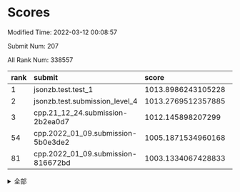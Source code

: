 # Scores

Modified Time: 2022-03-12 00:08:57

Submit Num: 207

All Rank Num: 338557

| rank |               submit               |       score        |       sigma        | pk_num |
| :--- | :--------------------------------- | :----------------- | :----------------- | :----- |
| 1    | jsonzb.test.test_1                 | 1013.8986243105228 | 0.8151468167865057 | 6539   |
| 2    | jsonzb.test.submission_level_4     | 1013.2769512357885 | 0.8138631218395671 | 6542   |
| 3    | cpp.21_12_24.submission-2b2ea0d7   | 1012.145898207299  | 0.781366889338176  | 6540   |
| 54   | cpp.2022_01_09.submission-5b0e3de2 | 1005.1871534960168 | 0.7271594180693619 | 6549   |
| 81   | cpp.2022_01_09.submission-816672bd | 1003.1334067428833 | 0.7139679800384428 | 6540   |


<details>
<summary>全部</summary>

| rank |                 submit                 |       score        |       sigma        | pk_num |
| :--- | :------------------------------------- | :----------------- | :----------------- | :----- |
| 1    | jsonzb.test.test_1                     | 1013.8986243105228 | 0.8151468167865057 | 6539   |
| 2    | jsonzb.test.submission_level_4         | 1013.2769512357885 | 0.8138631218395671 | 6542   |
| 3    | cpp.21_12_24.submission-2b2ea0d7       | 1012.145898207299  | 0.781366889338176  | 6540   |
| 4    | gobigger.level_3.submission_level_3_3  | 1011.6947808829401 | 0.7732405459826189 | 6543   |
| 5    | gobigger.level_3.submission_level_3_2  | 1011.6137225265545 | 0.7719184124786103 | 6544   |
| 6    | gobigger.level_3.submission_level_3_47 | 1011.5694685073851 | 0.7764290613843622 | 6545   |
| 7    | gobigger.level_3.submission_level_3_48 | 1011.4812525068279 | 0.7673596025389618 | 6544   |
| 8    | gobigger.level_3.submission_level_3_7  | 1011.4313058364198 | 0.7755230497865024 | 6545   |
| 9    | gobigger.level_3.submission_level_3_28 | 1011.3499121127529 | 0.7558033108961882 | 6544   |
| 10   | gobigger.level_3.submission_level_3_36 | 1011.1619907637211 | 0.7880205855681558 | 6545   |
| 11   | gobigger.level_3.submission_level_3_33 | 1010.9779421159144 | 0.7717646889244595 | 6548   |
| 12   | gobigger.level_3.submission_level_3_39 | 1010.8977836392206 | 0.7605097730933592 | 6544   |
| 13   | gobigger.level_3.submission_level_3_42 | 1010.8676138935261 | 0.7695184851374839 | 6546   |
| 14   | gobigger.level_3.submission_level_3_21 | 1010.7262822538993 | 0.7410568353716442 | 6544   |
| 15   | gobigger.level_3.submission_level_3_23 | 1010.6524966149167 | 0.7753126154296966 | 6545   |
| 16   | gobigger.level_3.submission_level_3_30 | 1010.6382563432649 | 0.7898424185953522 | 6541   |
| 17   | gobigger.level_3.submission_level_3_5  | 1010.5869322304395 | 0.7517690085955085 | 6542   |
| 18   | gobigger.level_3.submission_level_3_37 | 1010.50545588311   | 0.7659750683437786 | 6541   |
| 19   | gobigger.level_3.submission_level_3_14 | 1010.4166644036087 | 0.7728294774984822 | 6546   |
| 20   | gobigger.level_3.submission_level_3_34 | 1010.4134360622705 | 0.7493925498903679 | 6541   |
| 21   | gobigger.level_3.submission_level_3_0  | 1010.38495214778   | 0.7410949221807543 | 6542   |
| 22   | gobigger.level_3.submission_level_3_12 | 1010.3543545380379 | 0.7497196039479308 | 6537   |
| 23   | gobigger.level_3.submission_level_3_43 | 1010.3140494622372 | 0.7745060837185568 | 6546   |
| 24   | gobigger.level_3.submission_level_3_22 | 1010.3086559654624 | 0.778936112013951  | 6543   |
| 25   | gobigger.level_3.submission_level_3_20 | 1010.2837382328541 | 0.7783378372469093 | 6540   |
| 26   | gobigger.level_3.submission_level_3_6  | 1010.2402994684378 | 0.7556100959942713 | 6544   |
| 27   | gobigger.level_3.submission_level_3_11 | 1010.2129453505888 | 0.7607241906776145 | 6548   |
| 28   | gobigger.level_3.submission_level_3_26 | 1010.167965726426  | 0.7476349430368686 | 6541   |
| 29   | gobigger.level_3.submission_level_3_41 | 1010.1560696009997 | 0.7560030845963439 | 6545   |
| 30   | gobigger.level_3.submission_level_3_15 | 1010.1040456674829 | 0.7479941137428886 | 6542   |
| 31   | gobigger.level_3.submission_level_3_38 | 1010.0985698093325 | 0.7681325977570046 | 6541   |
| 32   | gobigger.level_3.submission_level_3_32 | 1010.0454610409821 | 0.7449048695891408 | 6546   |
| 33   | gobigger.level_3.submission_level_3_44 | 1010.005344044204  | 0.7468229775194677 | 6543   |
| 34   | gobigger.level_3.submission_level_3_49 | 1009.9892361715433 | 0.7605896769566105 | 6546   |
| 35   | gobigger.level_3.submission_level_3_25 | 1009.9853610369    | 0.7622430950325108 | 6540   |
| 36   | gobigger.level_3.submission_level_3_24 | 1009.8973592532096 | 0.7602289081763103 | 6540   |
| 37   | gobigger.level_3.submission_level_3_31 | 1009.8613179847513 | 0.750846536061914  | 6546   |
| 38   | gobigger.level_3.submission_level_3_46 | 1009.8092623241564 | 0.752664228314288  | 6543   |
| 39   | gobigger.level_3.submission_level_3_16 | 1009.7759448299571 | 0.7613626923131915 | 6539   |
| 40   | gobigger.level_3.submission_level_3_1  | 1009.6663677600767 | 0.7369742826881015 | 6548   |
| 41   | gobigger.level_3.submission_level_3_18 | 1009.6638090597023 | 0.735869239414879  | 6540   |
| 42   | gobigger.level_3.submission_level_3_13 | 1009.5615865404994 | 0.7343642033822786 | 6544   |
| 43   | gobigger.level_3.submission_level_3_40 | 1009.5352359613993 | 0.76094700019559   | 6539   |
| 44   | gobigger.level_3.submission_level_3_10 | 1009.450625882934  | 0.745546411231915  | 6537   |
| 45   | gobigger.level_3.submission_level_3_8  | 1009.3796513073911 | 0.7710496498298989 | 6543   |
| 46   | gobigger.level_3.submission_level_3_9  | 1009.3547121538331 | 0.7550873938749519 | 6539   |
| 47   | gobigger.level_3.submission_level_3_45 | 1009.2355633537104 | 0.7717161074832405 | 6547   |
| 48   | gobigger.level_3.submission_level_3_17 | 1009.0974678276751 | 0.7639749799657188 | 6536   |
| 49   | gobigger.level_3.submission_level_3_35 | 1009.092332858534  | 0.7583256040534495 | 6536   |
| 50   | gobigger.level_3.submission_level_3_19 | 1008.8410624094316 | 0.757860404233915  | 6546   |
| 51   | gobigger.level_3.submission_level_3_29 | 1008.7170143753051 | 0.7289674286465517 | 6540   |
| 52   | gobigger.level_3.submission_level_3_27 | 1008.3979461341949 | 0.7558321769194076 | 6546   |
| 53   | gobigger.level_3.submission_level_3_4  | 1007.4533837708119 | 0.7388301007413912 | 6541   |
| 54   | cpp.2022_01_09.submission-5b0e3de2     | 1005.1871534960168 | 0.7271594180693619 | 6549   |
| 55   | gobigger.level_1.submission_level_1_29 | 1005.1324925734574 | 0.7232848179453572 | 6542   |
| 56   | gobigger.level_1.submission_level_1_16 | 1005.0134795449619 | 0.7118723923917978 | 6542   |
| 57   | gobigger.level_1.submission_level_1_2  | 1004.5141461571512 | 0.7308148174400385 | 6535   |
| 58   | gobigger.level_1.submission_level_1_37 | 1004.3200029799372 | 0.702331077887558  | 6541   |
| 59   | gobigger.level_1.submission_level_1_21 | 1004.3081683299577 | 0.7187577227393809 | 6551   |
| 60   | gobigger.level_1.submission_level_1_42 | 1004.1784103001364 | 0.7272553220407534 | 6539   |
| 61   | gobigger.level_1.submission_level_1_0  | 1004.1626475379453 | 0.7168354435976647 | 6544   |
| 62   | gobigger.level_1.submission_level_1_28 | 1004.1091388513262 | 0.7211770167201005 | 6539   |
| 63   | gobigger.level_1.submission_level_1_36 | 1004.0859894596116 | 0.7075313904546121 | 6538   |
| 64   | gobigger.level_1.submission_level_1_13 | 1004.0794523000844 | 0.7189255495861603 | 6543   |
| 65   | gobigger.level_1.submission_level_1_26 | 1004.072921230101  | 0.7204839464473815 | 6538   |
| 66   | gobigger.level_1.submission_level_1_1  | 1004.0039845533004 | 0.7085229451289257 | 6546   |
| 67   | gobigger.level_1.submission_level_1_43 | 1003.9822387454556 | 0.7159023177788011 | 6536   |
| 68   | gobigger.level_1.submission_level_1_19 | 1003.8566627732417 | 0.7286923990204415 | 6543   |
| 69   | gobigger.level_1.submission_level_1_24 | 1003.8352993375812 | 0.7169595061501223 | 6541   |
| 70   | gobigger.level_1.submission_level_1_17 | 1003.798484604125  | 0.7193264062350926 | 6545   |
| 71   | gobigger.level_1.submission_level_1_27 | 1003.7944560576875 | 0.7218725873260937 | 6539   |
| 72   | gobigger.level_1.submission_level_1_45 | 1003.7249593535495 | 0.7180942792619868 | 6547   |
| 73   | gobigger.level_1.submission_level_1_5  | 1003.5732601240351 | 0.7264752614923925 | 6549   |
| 74   | gobigger.level_1.submission_level_1_46 | 1003.49493112253   | 0.7244194504330018 | 6540   |
| 75   | gobigger.level_1.submission_level_1_25 | 1003.485224893139  | 0.725786048864259  | 6542   |
| 76   | gobigger.level_1.submission_level_1_14 | 1003.3277454252644 | 0.7319295193085431 | 6541   |
| 77   | gobigger.level_1.submission_level_1_4  | 1003.2795641822254 | 0.7262864590457508 | 6545   |
| 78   | gobigger.level_1.submission_level_1_11 | 1003.2595833740583 | 0.7145318467588412 | 6538   |
| 79   | gobigger.level_1.submission_level_1_18 | 1003.2460235752923 | 0.7209436223635716 | 6541   |
| 80   | gobigger.level_1.submission_level_1_8  | 1003.1393486486766 | 0.7193832629702553 | 6546   |
| 81   | cpp.2022_01_09.submission-816672bd     | 1003.1334067428833 | 0.7139679800384428 | 6540   |
| 82   | gobigger.level_1.submission_level_1_38 | 1003.0958665880122 | 0.7184759720096418 | 6543   |
| 83   | gobigger.level_1.submission_level_1_31 | 1002.9597210700379 | 0.7114021022137516 | 6541   |
| 84   | gobigger.level_1.submission_level_1_3  | 1002.918535394345  | 0.7140614419319908 | 6539   |
| 85   | gobigger.level_1.submission_level_1_44 | 1002.9042681823892 | 0.7135095730644858 | 6546   |
| 86   | gobigger.level_1.submission_level_1_33 | 1002.8976088162241 | 0.7104275225277918 | 6546   |
| 87   | gobigger.level_1.submission_level_1_9  | 1002.8798255713891 | 0.727457761361716  | 6542   |
| 88   | gobigger.level_1.submission_level_1_34 | 1002.8485861286342 | 0.7167717970866211 | 6545   |
| 89   | gobigger.level_1.submission_level_1_7  | 1002.7920599521078 | 0.7310484701242166 | 6541   |
| 90   | gobigger.level_1.submission_level_1_20 | 1002.7493781291726 | 0.7181832146098271 | 6543   |
| 91   | gobigger.level_1.submission_level_1_35 | 1002.7439777862827 | 0.7102985075543098 | 6537   |
| 92   | gobigger.level_1.submission_level_1_48 | 1002.6649125656025 | 0.710144738729539  | 6538   |
| 93   | gobigger.level_1.submission_level_1_23 | 1002.6178035241677 | 0.7079637240151188 | 6543   |
| 94   | gobigger.level_1.submission_level_1_49 | 1002.5961675997017 | 0.7076590508085638 | 6546   |
| 95   | gobigger.level_1.submission_level_1_40 | 1002.5599302774115 | 0.7159422405614325 | 6541   |
| 96   | gobigger.level_1.submission_level_1_30 | 1002.3808129489657 | 0.7129779296382562 | 6538   |
| 97   | gobigger.level_1.submission_level_1_39 | 1002.3718003890347 | 0.7137705334347537 | 6538   |
| 98   | gobigger.level_1.submission_level_1_6  | 1002.3397692320544 | 0.721495466814591  | 6543   |
| 99   | gobigger.level_1.submission_level_1_12 | 1001.9152858209872 | 0.7230290065768118 | 6546   |
| 100  | gobigger.level_1.submission_level_1_47 | 1001.8790042242991 | 0.7035700986244863 | 6544   |
| 101  | gobigger.level_1.submission_level_1_41 | 1001.7445975412801 | 0.711145679762339  | 6543   |
| 102  | gobigger.level_1.submission_level_1_10 | 1001.7068346775073 | 0.7010470906869259 | 6551   |
| 103  | gobigger.level_1.submission_level_1_15 | 1001.6590388216044 | 0.7090531468078973 | 6540   |
| 104  | gobigger.level_1.submission_level_1_22 | 1001.514579360277  | 0.709725810074357  | 6539   |
| 105  | gobigger.level_1.submission_level_1_32 | 1000.7752164959632 | 0.703454440496508  | 6544   |
| 106  | gobigger.random.submission_random_26   | 997.6019256019813  | 0.7105588262071715 | 6545   |
| 107  | gobigger.random.submission_random_48   | 997.5467533557546  | 0.7032016400816468 | 6544   |
| 108  | gobigger.random.submission_random_34   | 997.4350809744717  | 0.7205038485747396 | 6540   |
| 109  | gobigger.random.submission_random_35   | 997.3034325017251  | 0.7002599882260497 | 6542   |
| 110  | gobigger.random.submission_random_46   | 997.2896678127537  | 0.7061328775859181 | 6536   |
| 111  | gobigger.random.submission_random_17   | 997.2195840055944  | 0.7087122699986902 | 6543   |
| 112  | gobigger.random.submission_random_44   | 997.2038416384639  | 0.715233852020635  | 6540   |
| 113  | gobigger.random.submission_random_38   | 997.0345714885138  | 0.7078664574697878 | 6538   |
| 114  | gobigger.random.submission_random_6    | 996.7335021818581  | 0.7075455568070523 | 6544   |
| 115  | gobigger.random.submission_random_22   | 996.7136168150215  | 0.7066223036427537 | 6542   |
| 116  | gobigger.random.submission_random_5    | 996.6875333849067  | 0.7012041620361469 | 6541   |
| 117  | gobigger.random.submission_random_27   | 996.5941810330429  | 0.7087988086732798 | 6546   |
| 118  | gobigger.random.submission_random_49   | 996.5117822694835  | 0.7043988938337282 | 6543   |
| 119  | gobigger.random.submission_random_10   | 996.5083465195239  | 0.7269709627614988 | 6546   |
| 120  | gobigger.random.submission_random_23   | 996.4923285919548  | 0.6976226481895732 | 6539   |
| 121  | gobigger.random.submission_random_47   | 996.4793811193729  | 0.7137569922917109 | 6546   |
| 122  | gobigger.random.submission_random_24   | 996.4276911574569  | 0.7249299199190283 | 6532   |
| 123  | gobigger.random.submission_random_3    | 996.3577296089339  | 0.7193284514081856 | 6543   |
| 124  | gobigger.random.submission_random_9    | 996.3269931758265  | 0.7130363487132131 | 6538   |
| 125  | gobigger.random.submission_random_16   | 996.2674830211656  | 0.7134267248309203 | 6540   |
| 126  | gobigger.random.submission_random_39   | 996.223705898023   | 0.7179742039454238 | 6542   |
| 127  | gobigger.random.submission_random_13   | 996.2053188977301  | 0.7006294752710567 | 6544   |
| 128  | gobigger.random.submission_random_45   | 996.1104249624262  | 0.7125912184832223 | 6542   |
| 129  | gobigger.random.submission_random_33   | 996.0815705108514  | 0.7042164225402021 | 6544   |
| 130  | gobigger.random.submission_random_12   | 996.0277669235691  | 0.723291743842002  | 6539   |
| 131  | gobigger.random.submission_random_4    | 996.0265090753301  | 0.7158341225738897 | 6541   |
| 132  | gobigger.random.submission_random_0    | 995.8195007830225  | 0.704350673351196  | 6537   |
| 133  | gobigger.random.submission_random_37   | 995.7932668285788  | 0.7235248550583157 | 6543   |
| 134  | gobigger.random.submission_random_41   | 995.7886508990589  | 0.7132972573048356 | 6538   |
| 135  | gobigger.random.submission_random_19   | 995.7834454097798  | 0.720534450882252  | 6541   |
| 136  | gobigger.random.submission_random_8    | 995.7270380633108  | 0.7178671139101777 | 6542   |
| 137  | gobigger.random.submission_random_29   | 995.7111362936834  | 0.7039887855218941 | 6548   |
| 138  | gobigger.random.submission_random_43   | 995.6875174371713  | 0.710049447254145  | 6543   |
| 139  | gobigger.random.submission_random_30   | 995.6029414229175  | 0.706707736130561  | 6541   |
| 140  | gobigger.random.submission_random_28   | 995.5891039895633  | 0.7201241703201262 | 6548   |
| 141  | gobigger.random.submission_random_15   | 995.5580826973156  | 0.7102036649870588 | 6540   |
| 142  | gobigger.random.submission_random_40   | 995.5278662350287  | 0.7160148041977387 | 6540   |
| 143  | gobigger.random.submission_random_31   | 995.3992879424949  | 0.7306034717598078 | 6546   |
| 144  | gobigger.random.submission_random_20   | 995.3421750318884  | 0.7211381682558892 | 6537   |
| 145  | gobigger.random.submission_random_2    | 995.2879394833267  | 0.7124980134275206 | 6541   |
| 146  | gobigger.random.submission_random_21   | 995.2703477004821  | 0.7039841653866672 | 6550   |
| 147  | gobigger.random.submission_random_14   | 995.2485239125327  | 0.7245264572879958 | 6547   |
| 148  | gobigger.random.submission_random_36   | 995.2103390302234  | 0.7191075608316141 | 6546   |
| 149  | gobigger.random.submission_random_32   | 995.1974080969733  | 0.7174137640217575 | 6544   |
| 150  | gobigger.random.submission_random_11   | 995.1812670665718  | 0.7165219603869887 | 6540   |
| 151  | gobigger.random.submission_random_42   | 995.1185438058244  | 0.7123777087345766 | 6541   |
| 152  | gobigger.random.submission_random_25   | 995.0476934731001  | 0.7281693436426107 | 6540   |
| 153  | gobigger.random.submission_random_18   | 994.9156166511835  | 0.7208985449535295 | 6542   |
| 154  | gobigger.random.submission_random_1    | 994.889676741548   | 0.7060592487188719 | 6546   |
| 155  | gobigger.level_2.submission_level_2_47 | 994.5636502630537  | 0.7197050491883396 | 6541   |
| 156  | gobigger.random.submission_random_7    | 994.2165353231619  | 0.7151788337600232 | 6537   |
| 157  | gobigger.level_2.submission_level_2_40 | 993.5493423676724  | 0.7395630439012777 | 6544   |
| 158  | gobigger.level_2.submission_level_2_30 | 993.3174230924905  | 0.7415770082758093 | 6539   |
| 159  | gobigger.level_2.submission_level_2_34 | 993.3165513801723  | 0.7323813606498035 | 6541   |
| 160  | gobigger.level_2.submission_level_2_17 | 993.2386962573165  | 0.7426701957345762 | 6542   |
| 161  | gobigger.level_2.submission_level_2_23 | 993.1359275911642  | 0.7410767791228196 | 6539   |
| 162  | gobigger.level_2.submission_level_2_33 | 992.9522276739884  | 0.7297133841033622 | 6542   |
| 163  | gobigger.level_2.submission_level_2_25 | 992.9040985786893  | 0.7312585453532185 | 6539   |
| 164  | gobigger.level_2.submission_level_2_39 | 992.9024305398246  | 0.7311799104544839 | 6542   |
| 165  | gobigger.level_2.submission_level_2_43 | 992.8840294300562  | 0.7295889048958163 | 6542   |
| 166  | gobigger.level_2.submission_level_2_46 | 992.8688845821482  | 0.7406058331127221 | 6544   |
| 167  | gobigger.level_2.submission_level_2_27 | 992.8618625095031  | 0.7424960091226748 | 6544   |
| 168  | gobigger.level_2.submission_level_2_45 | 992.8105405957859  | 0.7536589144378611 | 6546   |
| 169  | gobigger.level_2.submission_level_2_12 | 992.7539124425084  | 0.7389898674182475 | 6541   |
| 170  | gobigger.level_2.submission_level_2_15 | 992.7019850127634  | 0.7348476519163185 | 6543   |
| 171  | gobigger.level_2.submission_level_2_7  | 992.661342922119   | 0.7484966010874851 | 6538   |
| 172  | gobigger.level_2.submission_level_2_3  | 992.5804713484486  | 0.737732170866526  | 6544   |
| 173  | gobigger.level_2.submission_level_2_18 | 992.5778256084341  | 0.7543056855225301 | 6538   |
| 174  | gobigger.level_2.submission_level_2_48 | 992.5420282780467  | 0.7328288875469784 | 6545   |
| 175  | gobigger.level_2.submission_level_2_24 | 992.438113536533   | 0.7539689276813785 | 6539   |
| 176  | gobigger.level_2.submission_level_2_20 | 992.2190863666632  | 0.7574055810627963 | 6543   |
| 177  | gobigger.level_2.submission_level_2_9  | 992.1586652317825  | 0.7302311266744992 | 6544   |
| 178  | gobigger.level_2.submission_level_2_26 | 992.1508146459175  | 0.7490912960193551 | 6535   |
| 179  | gobigger.level_2.submission_level_2_19 | 992.0613417835219  | 0.755203506451322  | 6545   |
| 180  | gobigger.level_2.submission_level_2_38 | 992.0142450938788  | 0.7515338951984945 | 6543   |
| 181  | gobigger.level_2.submission_level_2_21 | 991.9765420109625  | 0.7325014365547056 | 6542   |
| 182  | gobigger.level_2.submission_level_2_8  | 991.9519864570931  | 0.7732870772414263 | 6541   |
| 183  | gobigger.level_2.submission_level_2_5  | 991.919183907055   | 0.7568382607776086 | 6547   |
| 184  | gobigger.level_2.submission_level_2_11 | 991.8952727779446  | 0.7499607202928398 | 6541   |
| 185  | gobigger.level_2.submission_level_2_35 | 991.8934468660154  | 0.7531699156784109 | 6542   |
| 186  | gobigger.level_2.submission_level_2_10 | 991.8465416522251  | 0.7466808166110714 | 6540   |
| 187  | gobigger.level_2.submission_level_2_31 | 991.786755290599   | 0.7288723379920201 | 6542   |
| 188  | gobigger.level_2.submission_level_2_36 | 991.7648078423884  | 0.7613602111544594 | 6542   |
| 189  | gobigger.level_2.submission_level_2_14 | 991.658568620073   | 0.7549816469877269 | 6539   |
| 190  | gobigger.level_2.submission_level_2_22 | 991.6546075504829  | 0.7425064397665384 | 6539   |
| 191  | gobigger.level_2.submission_level_2_2  | 991.5766667048042  | 0.7380952082381008 | 6539   |
| 192  | gobigger.level_2.submission_level_2_29 | 991.5003393526241  | 0.7503425411769514 | 6547   |
| 193  | gobigger.level_2.submission_level_2_49 | 991.481226820843   | 0.7491818489700686 | 6542   |
| 194  | gobigger.level_2.submission_level_2_42 | 991.2947669542468  | 0.7749395751896403 | 6542   |
| 195  | gobigger.level_2.submission_level_2_16 | 991.1776711383369  | 0.7601921422801463 | 6537   |
| 196  | gobigger.level_2.submission_level_2_4  | 991.0920317580978  | 0.7556086344884223 | 6544   |
| 197  | gobigger.level_2.submission_level_2_32 | 990.9975567560667  | 0.7734129083827124 | 6546   |
| 198  | gobigger.level_2.submission_level_2_41 | 990.9196569383247  | 0.7583615430157217 | 6541   |
| 199  | gobigger.level_2.submission_level_2_28 | 990.8777786627409  | 0.7508099348067423 | 6541   |
| 200  | gobigger.level_2.submission_level_2_6  | 990.7516989087999  | 0.7780629414991319 | 6541   |
| 201  | gobigger.level_2.submission_level_2_0  | 990.7466631529231  | 0.7497486557356602 | 6545   |
| 202  | gobigger.level_2.submission_level_2_37 | 990.6947119049494  | 0.7730403499309095 | 6539   |
| 203  | gobigger.level_2.submission_level_2_13 | 990.0410712043924  | 0.7704527129645558 | 6545   |
| 204  | gobigger.level_2.submission_level_2_1  | 989.9264766137508  | 0.7715475707505097 | 6543   |
| 205  | gobigger.level_2.submission_level_2_44 | 989.1935259693751  | 0.8011270639466639 | 6544   |
| 206  | gobigger.none.submission_none_1        | 978.8535097779587  | 1.2285770430493874 | 6543   |
| 207  | gobigger.none.submission_none_0        | 977.0704202404285  | 1.3525016717448597 | 6536   |

</details>
